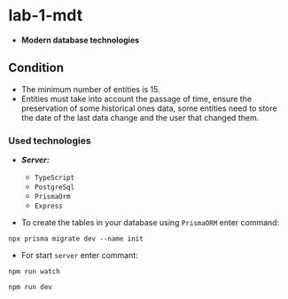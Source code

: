 ﻿# lab-1-mdt
- **Modern database technologies**

## Сondition

- The minimum number of entities is 15.
- Entities must take into account the passage of time, ensure the preservation of some historical ones data, some entities need to store the date of the last data change and the user that changed them.

### Used technologies

- ***Server:***
    - `TypeScript`
    - `PostgreSql`
    - `PrismaOrm`
    - `Express`

- To create the tables in your database using `PrismaORM` enter command:
```
npx prisma migrate dev --name init
```

- For start `server` enter commant:
```
npm run watch

npm run dev
```
